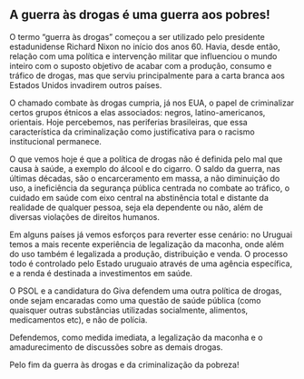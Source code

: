 ## A guerra às drogas é uma guerra aos pobres!

O termo “guerra às drogas” começou a ser utilizado pelo presidente estadunidense Richard Nixon no início dos anos 60. Havia, desde então, relação com uma política e intervenção militar que influenciou o mundo inteiro com o suposto objetivo de acabar com a produção, consumo e tráfico de drogas, mas que serviu principalmente para a carta branca aos Estados Unidos invadirem outros países.

O chamado combate às drogas cumpria, já nos EUA, o papel de criminalizar certos grupos étnicos a elas associados: negros, latino-americanos, orientais. Hoje percebemos, nas periferias brasileiras, que essa característica da criminalização como justificativa para o racismo institucional permanece.

O que vemos hoje é que a política de drogas não é definida pelo mal que causa à saúde, a exemplo do álcool e do cigarro. O saldo da guerra, nas últimas décadas, são o encarceramento em massa, a não diminuição do uso, a ineficiência da segurança pública centrada no combate ao tráfico, o cuidado em saúde com eixo central na abstinência total e distante da realidade de qualquer pessoa, seja ela dependente ou não, além de diversas violações de direitos humanos.

Em alguns países já vemos esforços para reverter esse cenário: no Uruguai temos a mais recente experiência de legalização da maconha, onde além do uso também é legalizada a produção, distribuição e venda. O processo todo é controlado pelo Estado uruguaio através de uma agência específica, e a renda é destinada a investimentos em saúde.

O PSOL e a candidatura do Giva defendem uma outra política de drogas, onde sejam encaradas como uma questão de saúde pública (como quaisquer outras substâncias utilizadas socialmente, alimentos, medicamentos etc), e não de polícia.

Defendemos, como medida imediata, a legalização da maconha e o amadurecimento de discussões sobre as demais drogas.

Pelo fim da guerra às drogas e da criminalização da pobreza!
